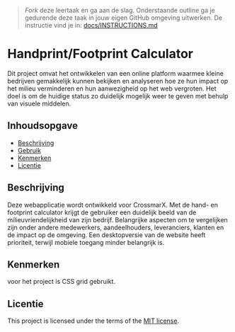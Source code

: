 > _Fork_ deze leertaak en ga aan de slag. Onderstaande outline ga je gedurende deze taak in jouw eigen GitHub omgeving uitwerken. De instructie vind je in: [docs/INSTRUCTIONS.md](docs/INSTRUCTIONS.md)

# Handprint/Footprint Calculator 

Dit project omvat het ontwikkelen van een online platform waarmee kleine bedrijven gemakkelijk kunnen bekijken en analyseren hoe ze hun impact op het milieu verminderen en hun aanwezigheid op het web vergroten. Het doel is om de huidige status zo duidelijk mogelijk weer te geven met behulp van visuele middelen.

## Inhoudsopgave

  * [Beschrijving](#beschrijving)
  * [Gebruik](#gebruik)
  * [Kenmerken](#kenmerken)
  * [Licentie](#licentie)

## Beschrijving
Deze webapplicatie wordt ontwikkeld voor CrossmarX. Met de hand- en footprint calculator krijgt de gebruiker een duidelijk beeld van de milieuvriendelijkheid van zijn bedrijf. Belangrijke aspecten om te vergelijken zijn onder andere medewerkers, aandeelhouders, leveranciers, klanten en de impact op de omgeving. Een desktopversie van de website heeft prioriteit, terwijl mobiele toegang minder belangrijk is.


## Kenmerken
voor het project is CSS grid gebruikt. 


## Licentie

This project is licensed under the terms of the [MIT license](./LICENSE).
